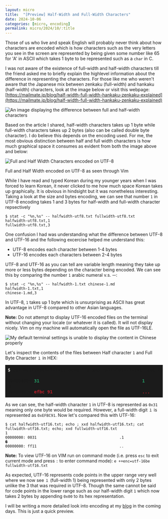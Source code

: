 ```yaml
---
layout: micro
title:  "[Preview] Half-Width and Full-Width Characters"
date: 2024-10-06
categories: [micro, encoding]
permalink: micro/2024/10/:title
---
```


Those of us who live and speak English will probably never think about how characters are encoded which is how characters such as the 
very letters you see in the screen are represented by being given some number like 65 for 'A' in ASCII which takes 1 byte to be represented 
such as a `char` in C.

I was not aware of the existence of full-width and half-width characters till the friend asked me to briefly explain the highlevel 
information about the difference in representing the characters. For those like me who weren't aware that the Japanese mix between 
zenkaku (full-width) and hankaku (half-width) characters, look at the image below or visit this webpage: [https://mailmate.jp/blog/half-width-full-width-hankaku-zenkaku-explained](https://mailmate.jp/blog/half-width-full-width-hankaku-zenkaku-explained)

![An image displaying the difference between full and half-width characters](https://images.ctfassets.net/rrofptqvevic/3276rMt8nR8HEVYYAhhZvV/633c276e889c8dd101c4ea89cc07f82d/image_-_2023-07-21T105935.292.webp)

Based on the article I shared, half-width characters takes up 1 byte while full-width characters takes up 2 bytes (also can be called double byte character). 
I do believe this depends on 
the encoding used. For me, the most obvious distinction between half and full width characters is how much graphical space it consumes as 
evident from both the image above and below:

![Full and Half Width Characters encoded on UTF-8](https://zakuarbor.github.io/blog/assets/programming/encoding/full-half-width.png)
<p class = "caption">Full and Half Width encoded on UTF-8 as seen through Vim</p>

While I have read and typed Korean during my younger years when I was forced to learn Korean, it never clicked to me how much space Korean 
takes up graphically. It is obvious in hindsight but it was nonetheless interesting. Taking a look at the size and bytes encoding, we can 
see that number `1` in UTF-8 encoding takes 1 and 3 bytes for half-width and full-width character repsectively

```
$ stat -c "%n,%s" -- halfwidth-utf8.txt fullwidth-utf8.txt 
halfwidth-utf8.txt,1
fullwidth-utf8.txt,3
```

One confusion I had was understanding what the difference between UTF-8 and UTF-16 and the following excercise helped me understand this:
* UTF-8 encodes each character between 1-4 bytes
* UTF-16 encodes each characters between 2-4 bytes

UTF-8 and UTF-16 as you can tell are variable length meaning they take up more or less bytes depending on the character being encoded. We can 
see this by comparing the number `1` arabic numeral v.s. `一`:

```
$ stat -c "%n,%s" -- halfwidth-1.txt chinese-1.md 
halfwidth-1.txt,1
chinese-1.md,3
```

In UTF-8, `1` takes up 1 byte which is unsurprising as ASCII has great advantage in UTF-8 compared to other Asian languages.

**Note:** Do not attempt to display UTF-16 encoded files on the terminal without changing your locale (or whatever it is called). It will not display nicely. Vim on my machine will automatically open the file as UTF-16LE.

![My default terminal settings is unable to display the content in Chinese properly](https://zakuarbor.github.io/blog/assets/programming/encoding/chinese-garbage.png)

Let's inspect the contents of the files between Half character `1` and Full Byte Character `１` in HEX:
<pre class = "highlight" style = "background-color: #1b1b1b; padding: .5rem; line-height: 1.25em"><font color="#D0CFCC"><b>$ </b></font>cat halfwidth-1.txt; echo &quot;&quot;; xxd halfwidth-1.txt; cat fullwidth-1.txt ; echo &quot;&quot;; xxd fullwidth-1.txt 
1
00000000: <font color="#26A269"><b>31</b></font>                      <font color="#C01C28"><b>               </b></font>  <font color="#26A269"><b>1</b></font>
１
00000000: <font color="#C01C28"><b>efbc</b></font> <font color="#C01C28"><b>91</b></font>                   <font color="#C01C28"><b>             </b></font>  <font color="#C01C28"><b>...</b></font>
</pre>

As we can see, the half-width character `1` in UTF-8 is represented as `0x31` meaning only one byte would be required. However, a full-width 
digit `１` is represented as `0xEFBC91`. Now let's compared this with UTF-16:

```
$ cat halfwidth-utf16.txt; echo ; xxd halfwidth-utf16.txt; cat fullwidth-utf16.txt; echo; xxd fullwidth-utf16.txt 
1
00000000: 0031                                     .1
�
00000000: ff11                                     ..
```

**Note:** To view UTF-16 on VIM run on command mode (i.e. press `esc` to exit current mode and press `:` to enter command mode): `e ++enc=utf-16be fullwidth-utf16.txt`

As expected, UTF-16 represents code points in the upper range very well where we now see `１` (full-width 1) being represented with only 2 bytes unlike the 3 that was required in UTF-8. 
Though the same cannot be said for code points in the lower range such as our half-width digit 	`1` which now takes 2 bytes by appending `0x00` to its hex representation.

I will be writing a more detailed look into encoding at my [blog](https://zakuarbor.github.io/blog/halfwidth-fullwidth-encoding/) in the coming days. This is just a quick preview.
